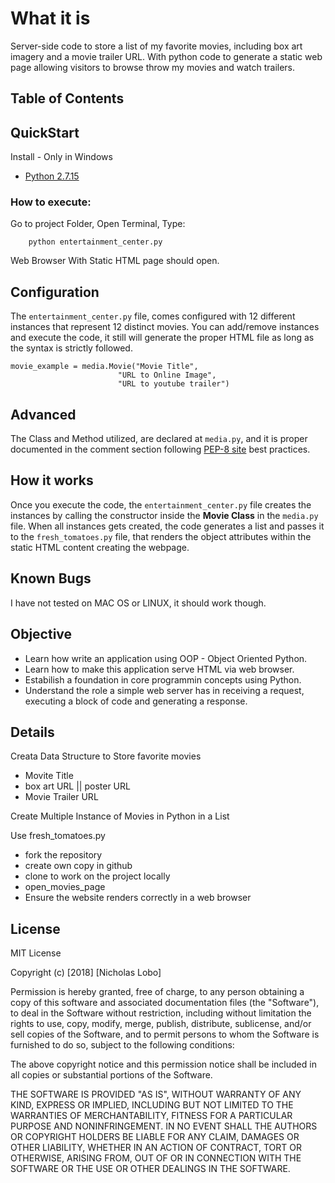 # What it is
Server-side code to store a list of my favorite movies, 
including box art imagery and a movie trailer URL. With python code
to generate a static web page allowing visitors to browse throw
my movies and watch trailers.

## Table of Contents


## QuickStart
Install - Only in Windows
- [Python 2.7.15](https://www.python.org/downloads/release/python-2715/)

### How to execute: 

Go to project Folder, Open Terminal, Type:
```
    python entertainment_center.py
```
Web Browser With Static HTML page should open.

## Configuration
The ```entertainment_center.py``` file, comes configured with 12 different instances that represent 12 distinct movies. You can add/remove instances and execute the code, it still will generate the proper HTML file as long as the syntax is strictly followed.
```
movie_example = media.Movie("Movie Title",
                        "URL to Online Image",
                        "URL to youtube trailer")
```

## Advanced
The Class and Method utilized, are declared at ```media.py```, and it is proper documented in the comment section following [PEP-8 site](https://www.python.org/dev/peps/pep-0008/) best practices.

## How it works
Once you execute the code, the ```entertainment_center.py``` file creates the instances by calling the constructor inside the **Movie Class** in the ```media.py``` file. When all instances gets created, the code generates a list and passes it to the ```fresh_tomatoes.py``` file, that renders the object attributes within the static HTML content creating the webpage.

## Known Bugs
I have not tested on MAC OS or LINUX, it should work though.

## Objective
- Learn how write an application using OOP - Object Oriented Python.
- Learn how to make this application serve HTML via web browser.
- Estabilish a foundation in core programmin concepts using Python.
- Understand the role a simple web server has in receiving a request, executing a block of code and generating a response.

## Details
Creata Data Structure to Store favorite movies

- Movite Title
- box art URL || poster URL
- Movie Trailer URL

Create Multiple Instance of Movies in Python in a List

Use fresh_tomatoes.py
- fork the repository
- create own copy in github
- clone to work on the project locally
- open_movies_page
- Ensure the website renders correctly in a web browser
## License
MIT License

Copyright (c) [2018] [Nicholas Lobo]

Permission is hereby granted, free of charge, to any person obtaining a copy
of this software and associated documentation files (the "Software"), to deal
in the Software without restriction, including without limitation the rights
to use, copy, modify, merge, publish, distribute, sublicense, and/or sell
copies of the Software, and to permit persons to whom the Software is
furnished to do so, subject to the following conditions:

The above copyright notice and this permission notice shall be included in all
copies or substantial portions of the Software.

THE SOFTWARE IS PROVIDED "AS IS", WITHOUT WARRANTY OF ANY KIND, EXPRESS OR
IMPLIED, INCLUDING BUT NOT LIMITED TO THE WARRANTIES OF MERCHANTABILITY,
FITNESS FOR A PARTICULAR PURPOSE AND NONINFRINGEMENT. IN NO EVENT SHALL THE
AUTHORS OR COPYRIGHT HOLDERS BE LIABLE FOR ANY CLAIM, DAMAGES OR OTHER
LIABILITY, WHETHER IN AN ACTION OF CONTRACT, TORT OR OTHERWISE, ARISING FROM,
OUT OF OR IN CONNECTION WITH THE SOFTWARE OR THE USE OR OTHER DEALINGS IN THE
SOFTWARE.
